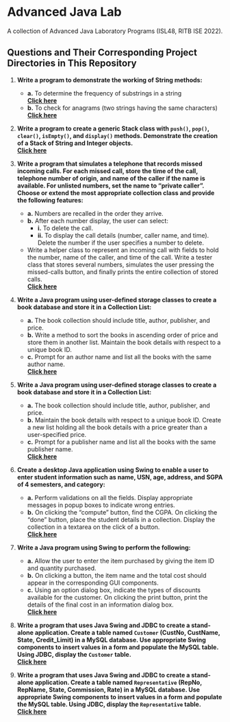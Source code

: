 # Advanced Java Lab

A collection of Advanced Java Laboratory Programs (ISL48, RITB ISE 2022).

## Questions and Their Corresponding Project Directories in This Repository

1. **Write a program to demonstrate the working of String methods:**
   - **a.** To determine the frequency of substrings in a string  
     **[Click here](SubstringFreq/bin/substringSearch/)**
   - **b.** To check for anagrams (two strings having the same characters)  
     **[Click here](Anagrams/bin/anagramCheck/)**

2. **Write a program to create a generic Stack class with `push()`, `pop()`, `clear()`, `isEmpty()`, and `display()` methods. Demonstrate the creation of a Stack of String and Integer objects.**  
   **[Click here](StackGen/bin/genericStack/)**

3. **Write a program that simulates a telephone that records missed incoming calls. For each missed call, store the time of the call, telephone number of origin, and name of the caller if the name is available. For unlisted numbers, set the name to “private caller”. Choose or extend the most appropriate collection class and provide the following features:**
   - **a.** Numbers are recalled in the order they arrive.
   - **b.** After each number display, the user can select:
     - **i.** To delete the call.
     - **ii.** To display the call details (number, caller name, and time). Delete the number if the user specifies a number to delete.
   - Write a helper class to represent an incoming call with fields to hold the number, name of the caller, and time of the call. Write a tester class that stores several numbers, simulates the user pressing the missed-calls button, and finally prints the entire collection of stored calls.  
   **[Click here](CallSimulation/bin/simulateCalls/)**

4. **Write a Java program using user-defined storage classes to create a book database and store it in a Collection List:**
   - **a.** The book collection should include title, author, publisher, and price.
   - **b.** Write a method to sort the books in ascending order of price and store them in another list. Maintain the book details with respect to a unique book ID.
   - **c.** Prompt for an author name and list all the books with the same author name.  
   **[Click here](BookDB/src/dbOfBooks/)**

5. **Write a Java program using user-defined storage classes to create a book database and store it in a Collection List:**
   - **a.** The book collection should include title, author, publisher, and price.
   - **b.** Maintain the book details with respect to a unique book ID. Create a new list holding all the book details with a price greater than a user-specified price.
   - **c.** Prompt for a publisher name and list all the books with the same publisher name.  
   **[Click here](BookDB/src/dbOfBooks/)**

6. **Create a desktop Java application using Swing to enable a user to enter student information such as name, USN, age, address, and SGPA of 4 semesters, and category:**
   - **a.** Perform validations on all the fields. Display appropriate messages in popup boxes to indicate wrong entries.
   - **b.** On clicking the “compute” button, find the CGPA. On clicking the “done” button, place the student details in a collection. Display the collection in a textarea on the click of a button.  
   **[Click here](StudentInformation/src/stuInfo/)**

7. **Write a Java program using Swing to perform the following:**
   - **a.** Allow the user to enter the item purchased by giving the item ID and quantity purchased.
   - **b.** On clicking a button, the item name and the total cost should appear in the corresponding GUI components.
   - **c.** Using an option dialog box, indicate the types of discounts available for the customer. On clicking the print button, print the details of the final cost in an information dialog box.  
   **[Click here](Shop/src/shop/)**

8. **Write a program that uses Java Swing and JDBC to create a stand-alone application. Create a table named `Customer` (CustNo, CustName, State, Credit_Limit) in a MySQL database. Use appropriate Swing components to insert values in a form and populate the MySQL table. Using JDBC, display the `Customer` table.**  
   **[Click here](Customers/src/custs/)**

9. **Write a program that uses Java Swing and JDBC to create a stand-alone application. Create a table named `Representative` (RepNo, RepName, State, Commission, Rate) in a MySQL database. Use appropriate Swing components to insert values in a form and populate the MySQL table. Using JDBC, display the `Representative` table.**  
   **[Click here](Representatives/src/reps/)**